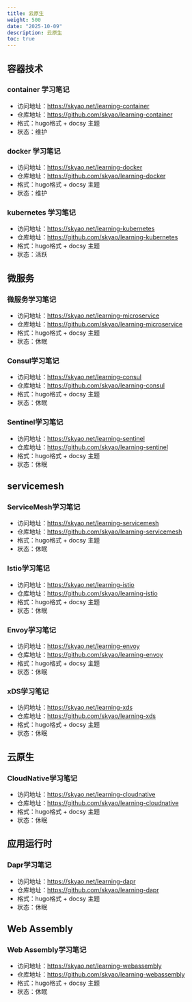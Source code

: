 ```yaml
---
title: 云原生
weight: 500
date: "2025-10-09"
description: 云原生
toc: true
---
```


## 容器技术

### container 学习笔记

- 访问地址：<https://skyao.net/learning-container>
- 仓库地址：<https://github.com/skyao/learning-container>
- 格式：hugo格式 + docsy 主题
- 状态：维护

### docker 学习笔记

- 访问地址：<https://skyao.net/learning-docker>
- 仓库地址：<https://github.com/skyao/learning-docker>
- 格式：hugo格式 + docsy 主题
- 状态：维护

### kubernetes 学习笔记

- 访问地址：<https://skyao.net/learning-kubernetes>
- 仓库地址：<https://github.com/skyao/learning-kubernetes>
- 格式：hugo格式 + docsy 主题
- 状态：活跃

## 微服务

### 微服务学习笔记

- 访问地址：<https://skyao.net/learning-microservice>
- 仓库地址：<https://github.com/skyao/learning-microservice>
- 格式：hugo格式 + docsy 主题
- 状态：休眠

### Consul学习笔记

- 访问地址：<https://skyao.net/learning-consul>
- 仓库地址：<https://github.com/skyao/learning-consul>
- 格式：hugo格式 + docsy 主题
- 状态：休眠

### Sentinel学习笔记

- 访问地址：<https://skyao.net/learning-sentinel>
- 仓库地址：<https://github.com/skyao/learning-sentinel>
- 格式：hugo格式 + docsy 主题
- 状态：休眠

## servicemesh

### ServiceMesh学习笔记

- 访问地址：<https://skyao.net/learning-servicemesh>
- 仓库地址：<https://github.com/skyao/learning-servicemesh>
- 格式：hugo格式 + docsy 主题
- 状态：休眠

### Istio学习笔记

- 访问地址：<https://skyao.net/learning-istio>
- 仓库地址：<https://github.com/skyao/learning-istio>
- 格式：hugo格式 + docsy 主题
- 状态：休眠

### Envoy学习笔记

- 访问地址：<https://skyao.net/learning-envoy>
- 仓库地址：<https://github.com/skyao/learning-envoy>
- 格式：hugo格式 + docsy 主题
- 状态：休眠

### xDS学习笔记

- 访问地址：<https://skyao.net/learning-xds>
- 仓库地址：<https://github.com/skyao/learning-xds>
- 格式：hugo格式 + docsy 主题
- 状态：休眠

## 云原生

### CloudNative学习笔记

- 访问地址：<https://skyao.net/learning-cloudnative>
- 仓库地址：<https://github.com/skyao/learning-cloudnative>
- 格式：hugo格式 + docsy 主题
- 状态：休眠

## 应用运行时

### Dapr学习笔记

- 访问地址：<https://skyao.net/learning-dapr>
- 仓库地址：<https://github.com/skyao/learning-dapr>
- 格式：hugo格式 + docsy 主题
- 状态：休眠

## Web Assembly

### Web Assembly学习笔记

- 访问地址：<https://skyao.net/learning-webassembly>
- 仓库地址：<https://github.com/skyao/learning-webassembly>
- 格式：hugo格式 + docsy 主题
- 状态：休眠